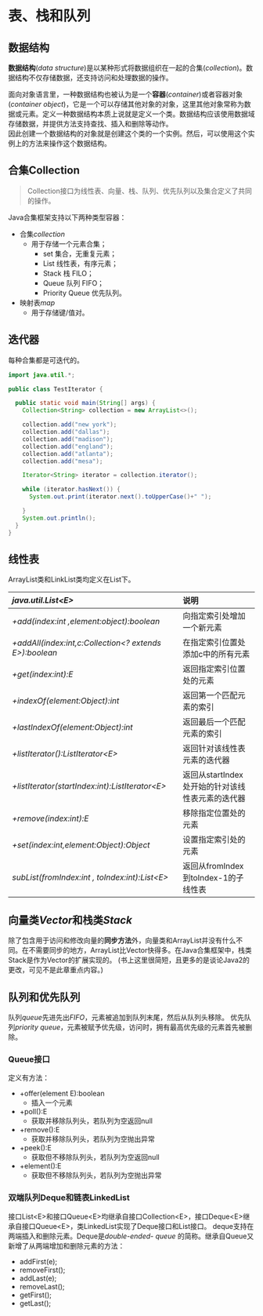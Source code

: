 # 表、栈和队列

## 数据结构

**数据结构**(*data structure*)是以某种形式将数据组织在一起的合集(*collection*)。数据结构不仅存储数据，还支持访问和处理数据的操作。

面向对象语言里，一种数据结构也被认为是一个**容器**(*container*)或者容器对象(*container object*)，它是一个可以存储其他对象的对象，这里其他对象常称为数据或元素。定义一种数据结构本质上说就是定义一个类。数据结构应该使用数据域存储数据，并提供方法支持查找、插入和删除等动作。  
因此创建一个数据结构的对象就是创建这个类的一个实例。然后，可以使用这个实例上的方法来操作这个数据结构。  

## 合集Collection

>Collection接口为线性表、向量、栈、队列、优先队列以及集合定义了共同的操作。

Java合集框架支持以下两种类型容器：

* 合集*collection*
  * 用于存储一个元素合集；
    * set 集合，无重复元素；
    * List 线性表，有序元素；
    * Stack 栈 FILO；
    * Queue 队列 FIFO；
    * Priority Queue 优先队列。
* 映射表*map*
  * 用于存储键/值对。

## 迭代器

每种合集都是可迭代的。

```Java
import java.util.*;

public class TestIterator {

  public static void main(String[] args) {
    Collection<String> collection = new ArrayList<>();

    collection.add("new york");
    collection.add("dallas");
    collection.add("madison");
    collection.add("england");
    collection.add("atlanta");
    collection.add("mesa");

    Iterator<String> iterator = collection.iterator();

    while (iterator.hasNext()) {
      System.out.print(iterator.next().toUpperCase()+" ");

    }
    System.out.println();
  }
}
```

## 线性表

ArrayList类和LinkList类均定义在List下。

|*java.util.List\<E>*|说明|
|:-----------------------|:------|
|*+add(index:int ,element:object):boolean*|向指定索引处增加一个新元素|
|*+addAll(index:int,c:Collection<? extends E>):boolean*|在指定索引位置处添加c中的所有元素|
|*+get(index:int):E*|返回指定索引位置处的元素|
|*+indexOf(element:Object):int*|返回第一个匹配元素的索引|
|*+lastIndexOf(element:Object):int*|返回最后一个匹配元素的索引|
|*+listIterator():ListIterator\<E>*|返回针对该线性表元素的迭代器|
|*+listIterator(startIndex:int):ListIterator\<E>*|返回从startIndex处开始的针对该线性表元素的迭代器|
|*+remove(index:int):E*|移除指定位置处的元素|
|*+set(index:int,element:Object):Object*|设置指定索引处的元素|
|*subList(fromIndex:int , toIndex:int):List\<E>*|返回从fromIndex到toIndex-1的子线性表|

## 向量类*Vector*和栈类*Stack*

除了包含用于访问和修改向量的**同步方法**外，向量类和ArrayList并没有什么不同。在不需要同步的地方，ArrayList比Vector快得多。在Java合集框架中，栈类Stack是作为Vector的扩展实现的。
(书上这里很简短，且更多的是谈论Java2的更改，可见不是此章重点内容。)

## 队列和优先队列

队列*queue*先进先出*FIFO*，元素被追加到队列末尾，然后从队列头移除。
优先队列*priority queue*，元素被赋予优先级，访问时，拥有最高优先级的元素首先被删除。

### Queue接口

定义有方法：

* +offer(element E):boolean
  * 插入一个元素
* +poll():E
  * 获取并移除队列头，若队列为空返回null
* +remove():E
  * 获取并移除队列头，若队列为空抛出异常
* +peek():E
  * 获取但不移除队列头，若队列为空返回null
* +element():E
  * 获取但不移除队列头，若队列为空抛出异常

### 双端队列Deque和链表LinkedList

接口List\<E>和接口Queue\<E>均继承自接口Collection\<E>，接口Deque\<E>继承自接口Queue\<E>，类LinkedList实现了Deque接口和List接口。
deque支持在两端插入和删除元素。Deque是*double-ended- queue* 的简称。继承自Queue又新增了从两端增加和删除元素的方法：

* addFirst(e);
* removeFirst();
* addLast(e);
* removeLast();
* getFirst();
* getLast();
